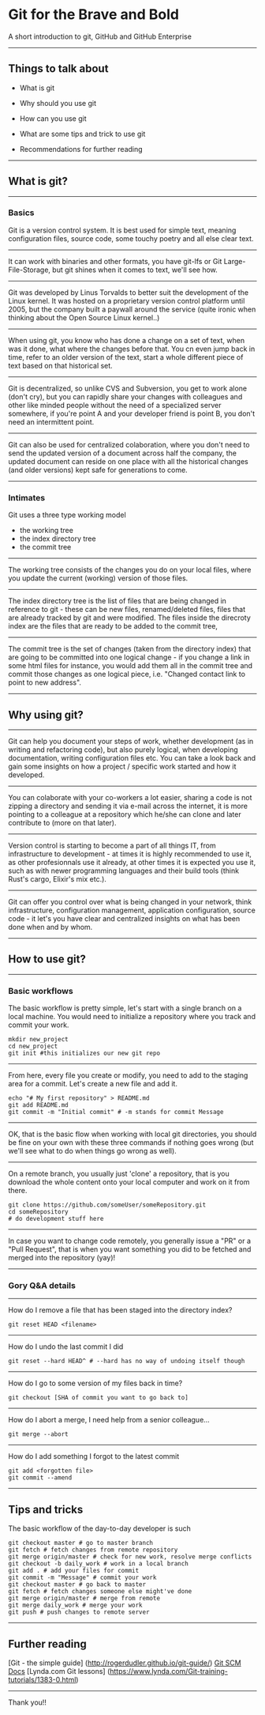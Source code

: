 # Git for the Brave and Bold
A short introduction to git, GitHub and GitHub Enterprise

---

## Things to talk about

* What is git

* Why should you use git

* How can you use git

* What are some tips and trick to use git

* Recommendations for further reading

---

## What is git?

---

### Basics

Git is a version control system. It is best used for simple text, meaning configuration files, source code, some touchy poetry and all else clear text.

---

It can work with binaries and other formats, you have git-lfs or Git Large-File-Storage, but git shines when it comes to text, we'll see how.

---

Git was developed by Linus Torvalds to better suit the development of the Linux kernel. It was hosted on a proprietary version control platform until 2005, but the company built a paywall around the service (quite ironic when thinking about the Open Source Linux kernel..)

---

When using git, you know who has done a change on a set of text, when was it done, what where the changes before that. You cn even jump back in time, refer to an older version of the text, start a whole different piece of text based on that historical set.

---

Git is decentralized, so unlike CVS and Subversion, you get to work alone (don't cry), but you can rapidly share your changes with colleagues and other like minded people without the need of a specialized server somewhere, if you're point A and your developer friend is point B, you don't need an intermittent point.

---

Git can also be used for centralized colaboration, where you don't need to send the updated version of a document across half the company, the updated document can reside on one place with all the historical changes (and older versions) kept safe for generations to come.

---

### Intimates
Git uses a three type working model
- the working tree
- the index directory tree
- the commit tree

---

The working tree consists of the changes you do on your local files, where you update the current (working) version of those files.

---

The index directory tree is the list of files that are being changed in reference to git - these can be new files, renamed/deleted files, files that are already tracked by git and were modified. The files inside the direcroty index are the files that are ready to be added to the commit tree,

---

The commit tree is the set of changes (taken from the directory index) that are going to be committed into one logical change - if you change a link in some html files for instance, you would add them all in the commit tree and commit those changes as one logical piece, i.e. "Changed contact link to point to new address".

---

## Why using git?

---

Git can help you document your steps of work, whether development (as in writing and refactoring code), but also purely logical, when developing documentation, writing configuration files etc. You can take a look back and gain some insights on how a project / specific work started and how it developed.

---

You can colaborate with your co-workers a lot easier, sharing a code is not zipping a directory and sending it via e-mail across the internet, it is more pointing to a colleague at a repository which he/she can clone and later contribute to (more on that later).

---

Version control is starting to become a part of all things IT, from infrastructure to development - at times it is highly recommended to use it, as other profesionnals use it already, at other times it is expected you use it, such as with newer programming languages and their build tools (think Rust's cargo, Elixir's mix etc.).

---

Git can offer you control over what is being changed in your network, think infrastructure, configuration management, application configuration, source code - it let's you have clear and centralized insights on what has been done when and by whom.

---

## How to use git?

---

### Basic workflows

The basic workflow is pretty simple, let's start with a single branch on a local machine. You would need to initialize a repository where you track and commit your work.

    mkdir new_project
    cd new_project
    git init #this initializes our new git repo

---

From here, every file you create or modify, you need to add to the staging area for a commit. Let's create a new file and add it.

    echo "# My first repository" > README.md
    git add README.md
    git commit -m "Initial commit" # -m stands for commit Message

---

OK, that is the basic flow when working with local git directories, you should be fine on your own with these three commands if nothing goes wrong (but we'll see what to do when things go wrong as well).

---

On a remote branch, you usually just 'clone' a repository, that is you download the whole content onto your local computer and work on it from there.

    git clone https://github.com/someUser/someRepository.git
    cd someRepository
    # do development stuff here

---

In case you want to change code remotely, you generally issue a "PR" or a "Pull Request", that is when you want something you did to be fetched and merged into the repository (yay)!

---

### Gory Q&A details

---

How do I remove a file that has been staged into the directory index?

    git reset HEAD <filename>

---

How do I undo the last commit I did

    git reset --hard HEAD^ # --hard has no way of undoing itself though

---

How do I go to some version of my files back in time?

    git checkout [SHA of commit you want to go back to]

---

How do I abort a merge, I need help from a senior colleague...

    git merge --abort

---

How do I add something I forgot to the latest commit

    git add <forgotten file>
    git commit --amend

---

## Tips and tricks
The basic workflow of the day-to-day developer is such

    git checkout master # go to master branch
    git fetch # fetch changes from remote repository
    git merge origin/master # check for new work, resolve merge conflicts
    git checkout -b daily_work # work in a local branch
    git add . # add your files for commit
    git commit -m "Message" # commit your work
    git checkout master # go back to master
    git fetch # fetch changes someone else might've done
    git merge origin/master # merge from remote
    git merge daily_work # merge your work
    git push # push changes to remote server

---

## Further reading
[Git - the simple guide] (http://rogerdudler.github.io/git-guide/)
[Git SCM Docs](https://git-scm.com/docs)
[Lynda.com Git lessons] (https://www.lynda.com/Git-training-tutorials/1383-0.html)

---

Thank you!!
